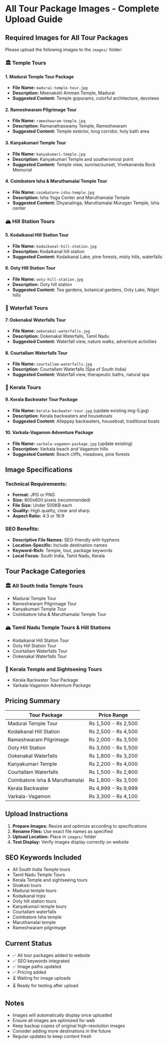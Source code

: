 # All Tour Package Images - Complete Upload Guide

## Required Images for All Tour Packages

Please upload the following images to the `images/` folder:

### 🏛️ Temple Tours

#### 1. Madurai Temple Tour Package
- **File Name:** `madurai-temple-tour.jpg`
- **Description:** Meenakshi Amman Temple, Madurai
- **Suggested Content:** Temple gopurams, colorful architecture, devotees

#### 2. Rameshwaram Pilgrimage Tour
- **File Name:** `rameshwaram-temple.jpg`
- **Description:** Ramanathaswamy Temple, Rameshwaram
- **Suggested Content:** Temple exterior, long corridor, holy bath area

#### 3. Kanyakumari Temple Tour
- **File Name:** `kanyakumari-temple.jpg`
- **Description:** Kanyakumari Temple and southernmost point
- **Suggested Content:** Temple view, sunrise/sunset, Vivekananda Rock Memorial

#### 4. Coimbatore Isha & Maruthamalai Temple Tour
- **File Name:** `coimbatore-isha-temple.jpg`
- **Description:** Isha Yoga Center and Maruthamalai Temple
- **Suggested Content:** Dhyanalinga, Maruthamalai Murugan Temple, Isha center

### 🏔️ Hill Station Tours

#### 5. Kodaikanal Hill Station Tour
- **File Name:** `kodaikanal-hill-station.jpg`
- **Description:** Kodaikanal hill station
- **Suggested Content:** Kodaikanal Lake, pine forests, misty hills, waterfalls

#### 6. Ooty Hill Station Tour
- **File Name:** `ooty-hill-station.jpg`
- **Description:** Ooty hill station
- **Suggested Content:** Tea gardens, botanical gardens, Ooty Lake, Nilgiri hills

### 🌊 Waterfall Tours

#### 7. Ookenakal Waterfalls Tour
- **File Name:** `ookenakal-waterfalls.jpg`
- **Description:** Ookenakal Waterfalls, Tamil Nadu
- **Suggested Content:** Waterfall view, nature walks, adventure activities

#### 8. Courtallam Waterfalls Tour
- **File Name:** `courtallam-waterfalls.jpg`
- **Description:** Courtallam Waterfalls (Spa of South India)
- **Suggested Content:** Waterfall view, therapeutic baths, natural spa

### 🌊 Kerala Tours

#### 9. Kerala Backwater Tour Package
- **File Name:** `kerala-backwater-tour.jpg` (update existing img-5.jpg)
- **Description:** Kerala backwaters and houseboats
- **Suggested Content:** Alleppey backwaters, houseboat, traditional boats

#### 10. Varkala-Vagamon Adventure Package
- **File Name:** `varkala-vagamon-package.jpg` (update existing)
- **Description:** Varkala beach and Vagamon hills
- **Suggested Content:** Beach cliffs, meadows, pine forests

## Image Specifications

### Technical Requirements:
- **Format:** JPG or PNG
- **Size:** 800x600 pixels (recommended)
- **File Size:** Under 500KB each
- **Quality:** High quality, clear and sharp
- **Aspect Ratio:** 4:3 or 16:9

### SEO Benefits:
- **Descriptive File Names:** SEO-friendly with hyphens
- **Location-Specific:** Include destination names
- **Keyword-Rich:** Temple, tour, package keywords
- **Local Focus:** South India, Tamil Nadu, Kerala

## Tour Package Categories

### 🏛️ All South India Temple Tours
- Madurai Temple Tour
- Rameshwaram Pilgrimage Tour
- Kanyakumari Temple Tour
- Coimbatore Isha & Maruthamalai Temple Tour

### 🏔️ Tamil Nadu Temple Tours & Hill Stations
- Kodaikanal Hill Station Tour
- Ooty Hill Station Tour
- Courtallam Waterfalls Tour
- Ookenakal Waterfalls Tour

### 🌊 Kerala Temple and Sightseeing Tours
- Kerala Backwater Tour Package
- Varkala-Vagamon Adventure Package

## Pricing Summary

| Tour Package | Price Range |
|-------------|-------------|
| Madurai Temple Tour | Rs 1,500 - Rs 2,500 |
| Kodaikanal Hill Station | Rs 2,500 - Rs 4,500 |
| Rameshwaram Pilgrimage | Rs 2,000 - Rs 3,500 |
| Ooty Hill Station | Rs 3,000 - Rs 5,500 |
| Ookenakal Waterfalls | Rs 1,800 - Rs 3,200 |
| Kanyakumari Temple | Rs 2,200 - Rs 4,000 |
| Courtallam Waterfalls | Rs 1,500 - Rs 2,800 |
| Coimbatore Isha & Maruthamalai | Rs 1,800 - Rs 3,500 |
| Kerala Backwater | Rs 4,999 - Rs 9,999 |
| Varkala-Vagamon | Rs 3,300 - Rs 4,100 |

## Upload Instructions

1. **Prepare Images:** Resize and optimize according to specifications
2. **Rename Files:** Use exact file names as specified
3. **Upload Location:** Place in `images/` folder
4. **Test Display:** Verify images display correctly on website

## SEO Keywords Included

- All South India Temple tours
- Tamil Nadu Temple Tours
- Kerala Temple and sightseeing tours
- Sivakasi tours
- Madurai temple tours
- Kodaikanal trips
- Ooty hill station tours
- Kanyakumari temple tours
- Courtallam waterfalls
- Coimbatore Isha temple
- Maruthamalai temple
- Rameshwaram pilgrimage

## Current Status

- ✅ All tour packages added to website
- ✅ SEO keywords integrated
- ✅ Image paths updated
- ✅ Pricing added
- ⏳ Waiting for image uploads
- ⏳ Ready for testing after upload

## Notes

- Images will automatically display once uploaded
- Ensure all images are optimized for web
- Keep backup copies of original high-resolution images
- Consider adding more destinations in the future
- Regular updates to keep content fresh
